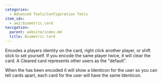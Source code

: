 ```yaml
---
categories:
  - Advanced Tools/Configuration Tools
item_ids:
  - ae2:biometric_card
navigation:
  parent: website/index.md
  title: Biometric Card
---
```


Encodes a players identity on the card, right click another player, or shift
slick to set yourself. If you encode the same player twice, it will clear the
card. A Cleared card represents other users as the "default".

When the <ItemLink id="biometric_card"/> has
been encoded it will show a Identicon for the user so you can tell cards
apart, each card for the user will have the same Identicon.

<RecipeFor id="biometric_card" />
